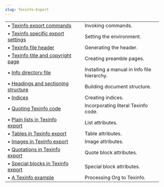 ```yaml
---
slug: Texinfo-Export
---
```


|                                                                                    |    |                                             |
| :--------------------------------------------------------------------------------- | -- | :------------------------------------------ |
| • [Texinfo export commands](/docs/org/Texinfo-export-commands)                     |    | Invoking commands.                          |
| • [Texinfo specific export settings](/docs/org/Texinfo-specific-export-settings)   |    | Setting the environment.                    |
| • [Texinfo file header](/docs/org/Texinfo-file-header)                             |    | Generating the header.                      |
| • [Texinfo title and copyright page](/docs/org/Texinfo-title-and-copyright-page)   |    | Creating preamble pages.                    |
| • [Info directory file](/docs/org/Info-directory-file)                             |    | Installing a manual in Info file hierarchy. |
| • [Headings and sectioning structure](/docs/org/Headings-and-sectioning-structure) |    | Building document structure.                |
| • [Indices](/docs/org/Indices)                                                     |    | Creating indices.                           |
| • [Quoting Texinfo code](/docs/org/Quoting-Texinfo-code)                           |    | Incorporating literal Texinfo code.         |
| • [Plain lists in Texinfo export](/docs/org/Plain-lists-in-Texinfo-export)         |    | List attributes.                            |
| • [Tables in Texinfo export](/docs/org/Tables-in-Texinfo-export)                   |    | Table attributes.                           |
| • [Images in Texinfo export](/docs/org/Images-in-Texinfo-export)                   |    | Image attributes.                           |
| • [Quotations in Texinfo export](/docs/org/Quotations-in-Texinfo-export)           |    | Quote block attributes.                     |
| • [Special blocks in Texinfo export](/docs/org/Special-blocks-in-Texinfo-export)   |    | Special block attributes.                   |
| • [A Texinfo example](/docs/org/A-Texinfo-example)                                 |    | Processing Org to Texinfo.                  |
